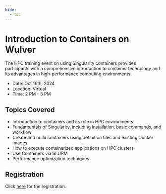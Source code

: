 ```yaml
---
hide:
  - toc
---
```




# Introduction to Containers on Wulver

The HPC training event on using Singularity containers provides participants with a comprehensive introduction to container technology and its advantages in high-performance computing environments.

- Date: Oct 16th, 2024
- Location: Virtual
- Time: 2 PM - 3 PM

## Topics Covered

* Introduction to containers and its role in HPC environments
* Fundamentals of Singularity, including installation, basic commands, and workflow
* Create and build containers using definition files and existing Docker images
* How to execute containerized applications on HPC clusters
* Use Containers via SLURM
* Performance optimization techniques


## Registration

Click [here](https://forms.gle/NhtvEUiY2st3eQoT6) for the registration.

